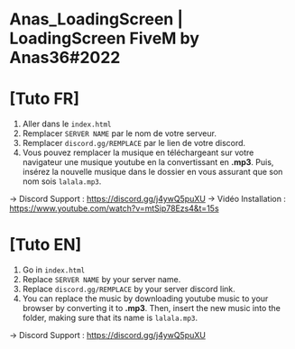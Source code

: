 # Anas_LoadingScreen | LoadingScreen FiveM by Anas36#2022

# [Tuto FR]

1. Aller dans le ``index.html``
2. Remplacer ``SERVER NAME`` par le nom de votre serveur.
3. Remplacer ``discord.gg/REMPLACE`` par le lien de votre discord.
4. Vous pouvez remplacer la musique en téléchargeant sur votre navigateur une musique youtube en la convertissant en **.mp3**.
   Puis, insérez la nouvelle musique dans le dossier en vous assurant que son nom sois ``lalala.mp3``.
   
-> Discord Support : https://discord.gg/j4ywQ5puXU
-> Vidéo Installation : https://www.youtube.com/watch?v=mtSip78Ezs4&t=15s

# [Tuto EN] 

1. Go in ``index.html``
2. Replace ``SERVER NAME`` by your server name.
3. Replace ``discord.gg/REMPLACE`` by your server discord link.
4. You can replace the music by downloading youtube music to your browser by converting it to **.mp3**.
   Then, insert the new music into the folder, making sure that its name is ``lalala.mp3``.

-> Discord Support : https://discord.gg/j4ywQ5puXU
